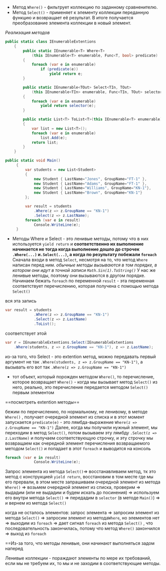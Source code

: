 - Метод `Where()` - фильтрует коллекцию по заданному сравненителю.
- Метод `Select()` - применяет к элементу коллекции переданную функцию и возвращает её результат. В итоге получается преобразование элемента коллекции в новый элемент. 

*Реализация методов*
```c#
public static class IEnumerableExtentions
    {
        public static IEnumerable<T> Where<T>
	        (this IEnumerable<T> enumerable, Func<T, bool> predicate)
        {
            foreach (var e in enumerable)
                if (predicate(e))
                    yield return e;
        }

        public static IEnumerable<TOut> Select<TIn, TOut>
            (this IEnumerable<TIn> enumerable, Func<TIn, TOut> selector)
        {
            foreach (var e in enumerable)
                yield return selector(e);
        }

        public static List<T> ToList<T>(this IEnumerable<T> enumerable)
        {
            var list = new List<T>();
            foreach (var e in enumerable)
                list.Add(e);
            return list;
        }
    }
```

```c# 
public static void Main()
     {
         var students = new List<Student>
         {
             new Student { LastName="Jones", GroupName="FT-1" },
             new Student { LastName="Adams", GroupName="FT-1" },
             new Student { LastName="Williams", GroupName="KN-1"},
             new Student { LastName="Brown", GroupName="KN-1"}
         };

         var result = students
             .Where(z => z.GroupName == "KN-1")
             .Select(z => z.LastName);
         foreach (var e in result)
             Console.WriteLine(e);
     }
```

- Методы Where и Select - это ленивые методы, потому что в них используется `yield return` и __соответственно их выполнение начинается не тогда когда выполнение дошло до строчек `.Where(...)`  и`.Select(...)`, а когда по результату побежали `foreach`__
Сначала входи в метод `Select`, несмотря на то, что метод `Where` написан перед ним. 
*обычные методы вызываются в том порядке, в котором они идут в точной записи `Math.Sin(1).ToString()`*
	У нас же ленивые методы, поэтому они вызываются в другом порядке.
		Начинаем бежать `foreach` по переменной `result` - эта переменная соответствует перечислению, которая получена с помощью метода `Select()`

вся эта запись
```c#
var result = students
             .Where(z => z.GroupName == "KN-1")
             .Select(z => z.LastName)
             .ToList();
```
соответствует этой
```c#
var r = IEnumerableExtentions.Select(IEnumerableExtentions
	.Where(students, z => z.GroupName == "KN-1"), z => z.LastName);
```
из-за того, что Select - это extention метод, можно передавать первый аргумент не так `.Where(students, z => z.GroupName == "KN-1")`, а вызывать его вот так `.Where(z => z.GroupName == "KN-1")`
- тот объект, который порожден методом `Where()`, то перечисление, которое возвращает `Where()` - когда мы вызывает метод `Select()` из него, реально, это перечисление передается методом `Select()` первым элементом  

==посмотреть extention методы==

бежим по перечислению, по нормальному, не ленивому, в методе `Where()` , получает очередной элемент из списка и в этот момент запускается  `predicate(e)`  - это лямбда-выражение `Where(z => z.GroupName == "KN-1")`
Далее, когда мы получили нужный элемент, мы переходим в метод `Select()`, потом вызываем эту лямбду  `.Select(z => z.LastName)`  и получаем соответствующую строчку, и эту строчку мы возвращаем как очередной элемент перечисления возвращаемого методом `Select()` и попадает в этот `foreach` и выводится на консоль 
```c#
foreach (var e in result)
             Console.WriteLine(e);
```

Запрос элемента из метода `Select()`=> восстанавливаем метод, тк это метод с конструкцией `yield return`, восстановим в том месте где мы его прервали, в этом месте запрашиваем очередной элемент из метода `Where()` => возьмем очередной элемент из списка, проверим => выдадим (или не выдадим и будем искать до посинения) => используем его внутри метода `Select()` => передадим в `selector` (в методе `Main()`) => и вернем из метода `Select()`  

когда не осталось элементов:
запрос элемента => запросим элемент из метода `Select()` =>  запросим элемент из метода`Where`, но элементов нет => выходим из `foreach` => дает сигнал `foreach` из метода `Select()` , что последовательность закончилась, потому что метод `Where()` закончился => выход из `foreach`

==Из-за того, что методы ленивые, они начинают выполняться задом наперед

Ленивые коллекции - пораждают элементы по мере их требований, если мы не требуем их, то мы и не заходим в соответствующие методы.